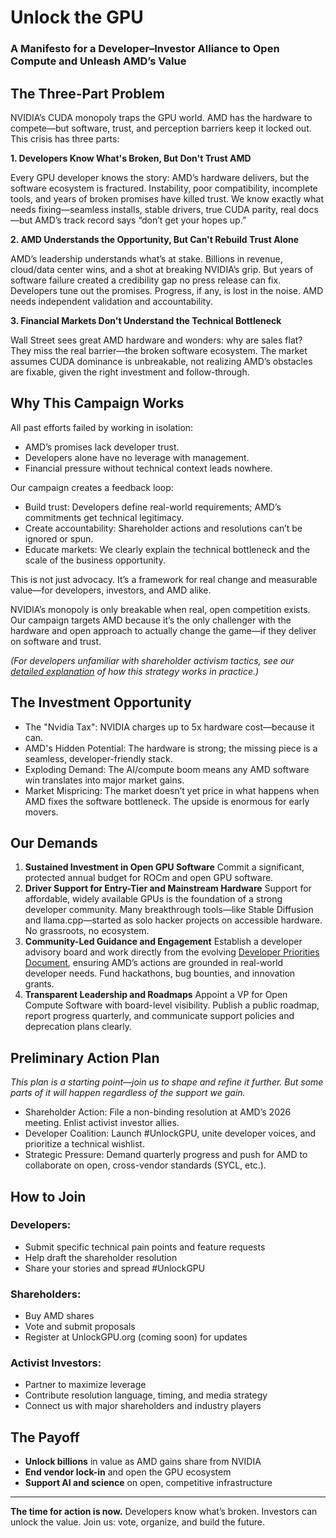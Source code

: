 # Unlock the GPU 

### A Manifesto for a Developer–Investor Alliance to Open Compute and Unleash AMD’s Value

## The Three-Part Problem

NVIDIA’s CUDA monopoly traps the GPU world. AMD has the hardware to compete—but software, trust, and perception barriers keep it locked out. This crisis has three parts:

**1. Developers Know What's Broken, But Don't Trust AMD**

Every GPU developer knows the story: AMD’s hardware delivers, but the software ecosystem is fractured. Instability, poor compatibility, incomplete tools, and years of broken promises have killed trust. We know exactly what needs fixing—seamless installs, stable drivers, true CUDA parity, real docs—but AMD’s track record says “don’t get your hopes up.”

**2. AMD Understands the Opportunity, But Can't Rebuild Trust Alone**

AMD’s leadership understands what’s at stake. Billions in revenue, cloud/data center wins, and a shot at breaking NVIDIA’s grip. But years of software failure created a credibility gap no press release can fix. Developers tune out the promises. Progress, if any, is lost in the noise. AMD needs independent validation and accountability.

**3. Financial Markets Don't Understand the Technical Bottleneck**

Wall Street sees great AMD hardware and wonders: why are sales flat? They miss the real barrier—the broken software ecosystem. The market assumes CUDA dominance is unbreakable, not realizing AMD’s obstacles are fixable, given the right investment and follow-through.

## Why This Campaign Works

All past efforts failed by working in isolation:
- AMD’s promises lack developer trust.
- Developers alone have no leverage with management.
- Financial pressure without technical context leads nowhere.

Our campaign creates a feedback loop:
- Build trust: Developers define real-world requirements; AMD’s commitments get technical legitimacy.
- Create accountability: Shareholder actions and resolutions can’t be ignored or spun.
- Educate markets: We clearly explain the technical bottleneck and the scale of the business opportunity.

This is not just advocacy. It’s a framework for real change and measurable value—for developers, investors, and AMD alike.

NVIDIA’s monopoly is only breakable when real, open competition exists. Our campaign targets AMD because it’s the only challenger with the hardware and open approach to actually change the game—if they deliver on software and trust.

*(For developers unfamiliar with shareholder activism tactics, see our [detailed explanation](/shareholder-activism) of how this strategy works in practice.)*

## The Investment Opportunity

- The "Nvidia Tax": NVIDIA charges up to 5x hardware cost—because it can.
- AMD's Hidden Potential: The hardware is strong; the missing piece is a seamless, developer-friendly stack.
- Exploding Demand: The AI/compute boom means any AMD software win translates into major market gains.
- Market Mispricing: The market doesn’t yet price in what happens when AMD fixes the software bottleneck. The upside is enormous for early movers. 

## Our Demands

1. **Sustained Investment in Open GPU Software**
Commit a significant, protected annual budget for ROCm and open GPU software.
2. **Driver Support for Entry-Tier and Mainstream Hardware**
Support for affordable, widely available GPUs is the foundation of a strong developer community. Many breakthrough tools—like Stable Diffusion and llama.cpp—started as solo hacker projects on accessible hardware. No grassroots, no ecosystem.
3. **Community-Led Guidance and Engagement**
Establish a developer advisory board and work directly from the evolving [Developer Priorities Document](https://github.com/UnlockGPU/UnlockGPUWeb/blob/main/Priorities.md), ensuring AMD’s actions are grounded in real-world developer needs. Fund hackathons, bug bounties, and innovation grants.
4. **Transparent Leadership and Roadmaps**
Appoint a VP for Open Compute Software with board-level visibility. Publish a public roadmap, report progress quarterly, and communicate support policies and deprecation plans clearly.


## Preliminary Action Plan

*This plan is a starting point—join us to shape and refine it further. But some parts of it will happen regardless of the support we gain.*
- Shareholder Action: File a non-binding resolution at AMD’s 2026 meeting. Enlist activist investor allies.
- Developer Coalition: Launch #UnlockGPU, unite developer voices, and prioritize a technical wishlist.
- Strategic Pressure: Demand quarterly progress and push for AMD to collaborate on open, cross-vendor standards (SYCL, etc.).

## How to Join

### Developers:
- Submit specific technical pain points and feature requests
- Help draft the shareholder resolution
- Share your stories and spread #UnlockGPU

### Shareholders:
- Buy AMD shares
- Vote and submit proposals
- Register at UnlockGPU.org (coming soon) for updates

### Activist Investors:
- Partner to maximize leverage
- Contribute resolution language, timing, and media strategy
- Connect us with major shareholders and industry players


## The Payoff
- **Unlock billions** in value as AMD gains share from NVIDIA
- **End vendor lock-in** and open the GPU ecosystem
- **Support AI and science** on open, competitive infrastructure

---
**The time for action is now.** Developers know what’s broken. Investors can unlock the value. Join us: vote, organize, and build the future.

